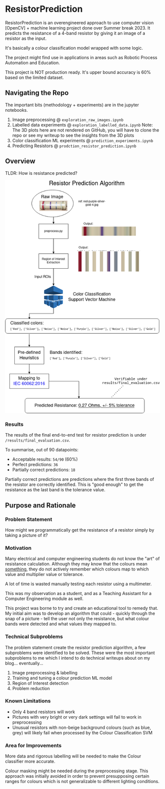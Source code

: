 # ResistorPrediction

ResistorPrediction is an overengineered approach to use computer vision [OpenCV] + machine learning project done over Summer break 2023. It predicts the resistance of a 4-band resistor by giving it an image of a resistor as the input.

It's basically a colour classification model wrapped with some logic.

The project might find use in applications in areas such as Robotic Process Automation and Education. 

This project is NOT production ready. It's upper bound accuracy is 60% based on the limited dataset. 

## Navigating the Repo
The important bits (methodology + experiments) are in the jupyter notebooks.
1. Image preprocessing @ `exploration_raw_images.ipynb`
2. Labelled data experiments @ `exploration_labelled_data.ipynb`
   Note: The 3D plots here are not rendered on GitHub, you will have to clone the repo or see my writeup to see the insights from the 3D plots
3. Color classification ML experiments @ `prediction_experiments.ipynb`
4. Predicting Resistors @ `prodction_resistor_prediction.ipynb`

## Overview

TLDR: How is resistance predicted?

![Workflow](docs/resistorpredict_overall.png)

### Results
The results of the final end-to-end test for resistor prediction is under `/results/final_evaluation.csv`.

To summarise, out of 90 datapoints:
- Acceptable results: `54/90` (60%)
- Perfect predictions: `36`
- Partially correct predictions: `18`  
  
Partially correct predictions are predictions where the first three bands of the resistor are correctly identified. This is "good enough" to get the resistance as the last band is the tolerance value.

## Purpose and Rationale 

### Problem Statement
How might we programmatically get the resistance of a resistor simply by taking a picture of it?

### Motivation
Many electrical and computer engineering students do not know the "art" of resistance calculation. Although they may know that the colours mean [something](https://rcccalculator.com/), they do not actively remember which colours map to which value and multiplier value or tolerance.  

A lot of time is wasted manually testing each resistor using a multimeter.   

This was my observation as a student, and as a Teaching Assistant for a Computer Engineering module as well. 

This project was borne to try and create an educational tool to remedy that. My initial aim was to develop an algorithm that could - quickly through the snap of a picture - tell the user not only the resistance, but what colour bands were detected and what values they mapped to.  

### Technical Subproblems
The problem statement create the resistor prediction algorithm, a few subproblems were identified to be solved. These were the most important subproblems to me which I intend to do technical writeups about on my blog... eventually...

1. Image preprocessing & labelling
2. Training and tuning a colour prediction ML model
3. Region of Interest detection
4. Problem reduction


### Known Limitations
- Only 4 band resistors will work
- Pictures with very bright or very dark settings will fail to work in preprocessing
- Unusual resistors with non-beige background colours (such as blue, grey) will likely fail when processed by the Colour Classification SVM

### Area for Improvements
More data and rigorous labelling will be needed to make the Colour classifier more accurate.  

Colour masking might be needed during the preprocessing stage. This approach was initially avoided in order to prevent presupposing certain ranges for colours which is not generalizable to different lighting conditions.